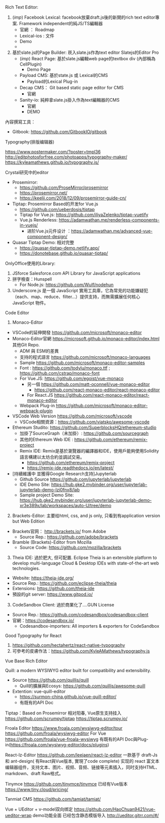 Rich Text Editor:
1. (*imp*) Facebook Lexical: facebook放棄draft.js後的新開的rich text editor專案. Framework independent的純JS/TS編輯器
    * 官網 ： Roadmap
    * Lexical-ios : 文件
    * Demo
    * 
2. 基於slate.js的Page Builder:  崁入slate.js作為text editor
          Slatejs的Editor Pro
    * (*imp*)  React Page: 基於slate.js編輯web page的textbox div (內部稱為CellPlugin)
        * Demo Page
    * Payload CMS: 基於state.js 或 Lexical的CMS
        * Payload的Lexical Plug-in
    * Decap CMS： Git based static page editor for CMS
        * 官網
    * Sanity-io:  純粹拿slate.js掛入作為text編輯器的CMS
        * 官網
        * DEMO


內容撰寫工具：
* Gitbook:  https://github.com/GitbookIO/gitbook

Typography(排版编辑器)

https://www.postermaker.com/?poster=tmpl36
http://editphotosforfree.com/photoapps/typography-maker/
https://kyleamathews.github.io/typography.js/

Crystal研究中的editor
* Prosemirror: 
    * https://github.com/ProseMirror/prosemirror
    * https://prosemirror.net/
    * https://keelii.com/2018/12/09/prosemirror-guide-cn/
* Tiptap:  Prosemirror Based的开发for Vue.js
    * https://github.com/ueberdosis/tiptap
    * Tiptap for Vue.js: https://github.com/iliyaZelenko/tiptap-vuetify
    * Vue.js Renderless: https://adamwathan.me/renderless-components-in-vuejs/
        * 进阶Vue.js元件设计 ：https://adamwathan.me/advanced-vue-component-design/
* Quasar Tiptap Demo: 相对完整
    * https://quasar-tiptap-demo.netlify.app/  
    * https://donotebase.github.io/quasar-tiptap/

OnlyOffice使用的Library:
1. JSforce Salesforce.com API Library for JavaScript applications  
2. 拼字檢查：Hunspell
    * For Node.js: https://github.com/Wulf/nodehun
3. Underscore.js 是一個 JavaScript 實用工具庫，它為常見的功能嫌疑犯（each、map、reduce、filter...）提供支持，而無需擴展任何核心 JavaScript 物件。



Code Editor
1. Monaco-Editor 
* VSCode的延伸開發  https://github.com/microsoft/monaco-editor
* Monaco-Editor官網 https://microsoft.github.io/monaco-editor/index.html
                其他Git Repo.
    * ADM 與 ESM的差異
    * 支持的程式語言  https://github.com/microsoft/monaco-languages
    * Sample https://github.com/microsoft/monaco-editor-samples
    * Font : https://github.com/todylu/monaco.ttf   ;  https://github.com/cstrap/monaco-font
    * For Vue.JS:  https://github.com/egoist/vue-monaco
        * 另一個  https://github.com/matt-oconnell/vue-monaco-editor
            * https://github.com/react-monaco-editor/react-monaco-editor
        * For React.JS  https://github.com/react-monaco-editor/react-monaco-editor
    * Webpack Plug-in https://github.com/microsoft/monaco-editor-webpack-plugin
* VSCode Web Version https://github.com/microsoft/vscode 
    * VSCode相關資源：https://github.com/viatsko/awesome-vscode
* Ethereum Studito: https://github.com/SuperblocksHQ/ethereum-studio
    * 加掛了SourceGraph（未加掛）: https://github.com/sourcegraph 
    * 其他的Ethereum Web IDE : https://github.com/ethereum/remix-project
    * Remix IDE:  Remix是基於瀏覽器的編譯器和IDE，使用戶能夠使用Solidity語言構建以太坊合約並調試交易。
        * https://github.com/ethereum/remix-project
        * https://remix-ide.readthedocs.io/en/latest/
* [持續維護中 並獲得Google Research支持]Jupyterlab
    * Github Source https://github.com/jupyterlab/jupyterlab
    * IDE Demo Site:  https://hub.gke2.mybinder.org/user/jupyterlab-jupyterlab-demo-lzi0fnx8/lab
    * Sample project Demo Site: https://hub.gke2.mybinder.org/user/jupyterlab-jupyterlab-demo-xr3e389x/lab/workspaces/auto-U/tree/demo

2. Brackets-Editor:  主要给html, css, and js only, 只看到有application version but Web Edition
* Brackets官网： http://brackets.io/  from Adobe
    * Source Rep.: https://github.com/adobe/brackets
* Bramble (Brackets)-Editor from Mozilla 
    * Source Code:  https://github.com/mozilla/brackets

3. Theia IDE:  過於肥大, 但可配置. Eclipse Theia is an extensible platform to develop multi-language Cloud & Desktop IDEs with state-of-the-art web technologies.
* Website: https://theia-ide.org/
* Source Rep.: https://github.com/eclipse-theia/theia
* Extensions:  https://github.com/theia-ide
* 預設的git server:  https://www.gitpod.io/

3. CodeSandbox Client:  過於商業化了....GUN License
* Source Rep.: https://github.com/codesandbox/codesandbox-client
* 官網：https://codesandbox.io/
    * Codesandbox-importers: All importers & exporters for CodeSandbox



Good Typography for React
1.  https://github.com/hectahertz/react-native-typography
2. 可參考的皮膚作法：https://github.com/KyleAMathews/typography.js

Vue Base Rich Editor

Quill: a modern WYSIWYG editor built for compatibility and extensibility.
* Source https://github.com/quilljs/quill
    * Quill的擴展與Ecosys: https://github.com/quilljs/awesome-quill
* Extention: vue-quill-editor
    * https://surmon-china.github.io/vue-quill-editor/
    * 有既有的API Doc

Tiptap：Based on Prosemirror
相对阳春, Vue原生支持挂入
https://github.com/scrumpy/tiptap
https://tiptap.scrumpy.io/


Froala Editor
https://www.froala.com/wysiwyg-editor/tour
https://github.com/froala/wysiwyg-editor
For Vue https://github.com/froala/vue-froala-wysiwyg
有既有的API Doc與Plug-in(https://froala.com/wysiwyg-editor/docs/plugins)

React-lz-Editor https://github.com/leejaen/react-lz-editor
一款基于 draft-Js 和 ant-design( 有React與Vue版本, 實現了code complete) 实现的 react 富文本编辑器组件，支持文本、图片、视频、音频、链接等元素插入，同时支持HTML、markdown、draft Raw格式。

Tinymce
https://github.com/tinymce/tinymce
已经有Vue版本
https://www.tiny.cloud/pricing/

Tanmiat CMS
https://github.com/tamiat/tamiat/

Vue + UEditor + v-model双向绑定
https://github.com/HaoChuan9421/vue-ueditor-wrap
demo功能全面 已经包含静态模版导入 http://ueditor.gitrr.com/#/
